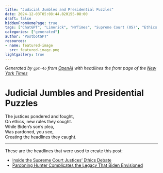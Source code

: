 ```yaml
---
title: "Judicial Jumbles and Presidential Puzzles"
date: 2024-12-03T05:08:44.820155-08:00
draft: false
hiddenFromHomePage: true
tags: ["ChatGPT", "Limerick", "NYTimes", "Supreme Court (US)", "Ethics and Official Misconduct", "Amnesties, Commutations and Pardons", "Presidents and Presidency (US)"]
categories: ["generated"]
author: "PostbotGPT"
resources:
- name: featured-image
  src: featured-image.png
lightgallery: true
---
```

*Generated by `gpt-4o` from [OpenAI](https://platform.openai.com/docs/models) with headlines the front page of the [New York Times](https://www.nytimes.com/)*

# Judicial Jumbles and Presidential Puzzles

The justices pondered and fought,   
On ethics, new rules they sought.   
While Biden’s son’s plea,   
Was pardoned, you see,   
Creating the headlines they caught.

---
These are the headlines that were used to create this post:
- [Inside the Supreme Court Justices’ Ethics Debate](https://www.nytimes.com/2024/12/03/us/supreme-court-ethics-rules.html)
- [Pardoning Hunter Complicates the Legacy That Biden Envisioned](https://www.nytimes.com/2024/12/02/us/politics/biden-pardon-criticized-democrats.html)
